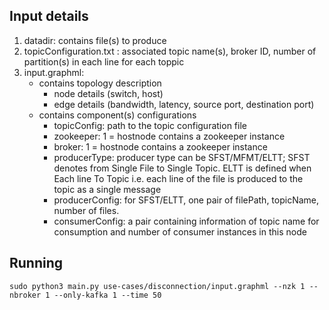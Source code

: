## Input details
1. datadir: contains file(s) to produce
2. topicConfiguration.txt : associated topic name(s), broker ID, number of partition(s) in each line for each toppic
3. input.graphml:
   - contains topology description
     - node details (switch, host)
     - edge details (bandwidth, latency, source port, destination port)
   - contains component(s) configurations 
     - topicConfig: path to the topic configuration file
     - zookeeper: 1 = hostnode contains a zookeeper instance
     - broker: 1 = hostnode contains a zookeeper instance
     - producerType: producer type can be SFST/MFMT/ELTT; SFST denotes from Single File to Single Topic. ELTT is defined when Each line To Topic i.e. each line of the file is produced to the topic as a single message
     - producerConfig: for SFST/ELTT, one pair of filePath, topicName, number of files.
     - consumerConfig: a pair containing information of topic name for consumption and number of consumer instances in this node

## Running
   
 ```sudo python3 main.py use-cases/disconnection/input.graphml --nzk 1 --nbroker 1 --only-kafka 1 --time 50```
